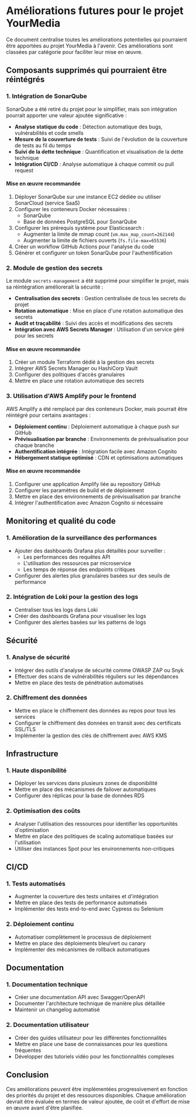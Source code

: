 # Améliorations futures pour le projet YourMedia

Ce document centralise toutes les améliorations potentielles qui pourraient être apportées au projet YourMedia à l'avenir. Ces améliorations sont classées par catégorie pour faciliter leur mise en œuvre.

## Composants supprimés qui pourraient être réintégrés

### 1. Intégration de SonarQube

SonarQube a été retiré du projet pour le simplifier, mais son intégration pourrait apporter une valeur ajoutée significative :

- **Analyse statique du code** : Détection automatique des bugs, vulnérabilités et code smells
- **Mesure de la couverture de tests** : Suivi de l'évolution de la couverture de tests au fil du temps
- **Suivi de la dette technique** : Quantification et visualisation de la dette technique
- **Intégration CI/CD** : Analyse automatique à chaque commit ou pull request

#### Mise en œuvre recommandée

1. Déployer SonarQube sur une instance EC2 dédiée ou utiliser SonarCloud (service SaaS)
2. Configurer les conteneurs Docker nécessaires :
   - SonarQube
   - Base de données PostgreSQL pour SonarQube
3. Configurer les prérequis système pour Elasticsearch :
   - Augmenter la limite de mmap count (`vm.max_map_count=262144`)
   - Augmenter la limite de fichiers ouverts (`fs.file-max=65536`)
4. Créer un workflow GitHub Actions pour l'analyse du code
5. Générer et configurer un token SonarQube pour l'authentification

### 2. Module de gestion des secrets

Le module `secrets-management` a été supprimé pour simplifier le projet, mais sa réintégration améliorerait la sécurité :

- **Centralisation des secrets** : Gestion centralisée de tous les secrets du projet
- **Rotation automatique** : Mise en place d'une rotation automatique des secrets
- **Audit et traçabilité** : Suivi des accès et modifications des secrets
- **Intégration avec AWS Secrets Manager** : Utilisation d'un service géré pour les secrets

#### Mise en œuvre recommandée

1. Créer un module Terraform dédié à la gestion des secrets
2. Intégrer AWS Secrets Manager ou HashiCorp Vault
3. Configurer des politiques d'accès granulaires
4. Mettre en place une rotation automatique des secrets

### 3. Utilisation d'AWS Amplify pour le frontend

AWS Amplify a été remplacé par des conteneurs Docker, mais pourrait être réintégré pour certains avantages :

- **Déploiement continu** : Déploiement automatique à chaque push sur GitHub
- **Prévisualisation par branche** : Environnements de prévisualisation pour chaque branche
- **Authentification intégrée** : Intégration facile avec Amazon Cognito
- **Hébergement statique optimisé** : CDN et optimisations automatiques

#### Mise en œuvre recommandée

1. Configurer une application Amplify liée au repository GitHub
2. Configurer les paramètres de build et de déploiement
3. Mettre en place des environnements de prévisualisation par branche
4. Intégrer l'authentification avec Amazon Cognito si nécessaire

## Monitoring et qualité du code

### 1. Amélioration de la surveillance des performances

- Ajouter des dashboards Grafana plus détaillés pour surveiller :
  - Les performances des requêtes API
  - L'utilisation des ressources par microservice
  - Les temps de réponse des endpoints critiques
- Configurer des alertes plus granulaires basées sur des seuils de performance

### 2. Intégration de Loki pour la gestion des logs

- Centraliser tous les logs dans Loki
- Créer des dashboards Grafana pour visualiser les logs
- Configurer des alertes basées sur les patterns de logs

## Sécurité

### 1. Analyse de sécurité

- Intégrer des outils d'analyse de sécurité comme OWASP ZAP ou Snyk
- Effectuer des scans de vulnérabilités réguliers sur les dépendances
- Mettre en place des tests de pénétration automatisés

### 2. Chiffrement des données

- Mettre en place le chiffrement des données au repos pour tous les services
- Configurer le chiffrement des données en transit avec des certificats SSL/TLS
- Implémenter la gestion des clés de chiffrement avec AWS KMS

## Infrastructure

### 1. Haute disponibilité

- Déployer les services dans plusieurs zones de disponibilité
- Mettre en place des mécanismes de failover automatiques
- Configurer des réplicas pour la base de données RDS

### 2. Optimisation des coûts

- Analyser l'utilisation des ressources pour identifier les opportunités d'optimisation
- Mettre en place des politiques de scaling automatique basées sur l'utilisation
- Utiliser des instances Spot pour les environnements non-critiques

## CI/CD

### 1. Tests automatisés

- Augmenter la couverture des tests unitaires et d'intégration
- Mettre en place des tests de performance automatisés
- Implémenter des tests end-to-end avec Cypress ou Selenium

### 2. Déploiement continu

- Automatiser complètement le processus de déploiement
- Mettre en place des déploiements bleu/vert ou canary
- Implémenter des mécanismes de rollback automatiques

## Documentation

### 1. Documentation technique

- Créer une documentation API avec Swagger/OpenAPI
- Documenter l'architecture technique de manière plus détaillée
- Maintenir un changelog automatisé

### 2. Documentation utilisateur

- Créer des guides utilisateur pour les différentes fonctionnalités
- Mettre en place une base de connaissances pour les questions fréquentes
- Développer des tutoriels vidéo pour les fonctionnalités complexes

## Conclusion

Ces améliorations peuvent être implémentées progressivement en fonction des priorités du projet et des ressources disponibles. Chaque amélioration devrait être évaluée en termes de valeur ajoutée, de coût et d'effort de mise en œuvre avant d'être planifiée.
